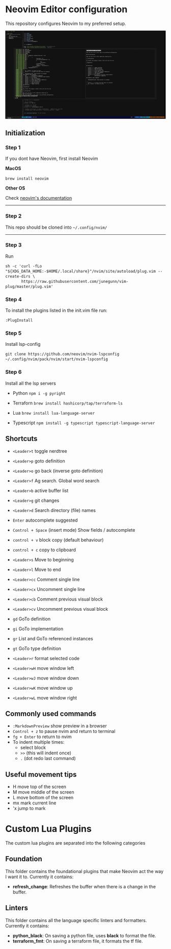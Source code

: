 # Neovim Editor configuration

This repository configures Neovim to my preferred setup. 

![Example of this repo in Neovim](./img/example.png)



## Initialization

### Step 1
If you dont have Neovim, first install Neovim

**MacOS**

`brew install neovim`

**Other OS**

Check [neovim's documentation](https://github.com/neovim/neovim/wiki/Installing-Neovim)

---
### Step 2

This repo should be cloned into `~/.config/nvim/`

---

### Step 3

Run
```
sh -c 'curl -fLo "${XDG_DATA_HOME:-$HOME/.local/share}"/nvim/site/autoload/plug.vim --create-dirs \
       https://raw.githubusercontent.com/junegunn/vim-plug/master/plug.vim'
```

### Step 4

To install the plugins listed in the init.vim file run:
```
:PlugInstall
```

### Step 5

Install lsp-config
```
git clone https://github.com/neovim/nvim-lspconfig ~/.config/nvim/pack/nvim/start/nvim-lspconfig
```

### Step 6
Install all the lsp servers

- Python
`npm i -g pyright`

- Terraforn
`brew install hashicorp/tap/terraform-ls`

- Lua
`brew install lua-language-server`

- Typescript
`npm install -g typescript typescript-language-server`

## Shortcuts

- `<Leader>t` toggle nerdtree
- `<Leader>p` goto definition
- `<Leader>o` go back (inverse goto definition)
- `<Leader>f` Ag search. Global word search
- `<Leader>b` active buffer list
- `<Leader>g` git changes 
- `<Leader>d` Search directory (file) names 
- `Enter`         autocomplete suggested
- `Control + Space` (insert mode) Show fields / autocomplete
- `control + v` block copy (default behaviour) 
- `control + c` copy to clipboard 

- `<Leader>s`		Move to beginning
- `<Leader>l`		Move to end

- `<Leader>cc` Comment single line
- `<Leader>cx` Uncomment single line
- `<Leader>cb` Comment previous visual block
- `<Leader>cv` Uncomment previous visual block

- `gd` GoTo definition
- `gi` GoTo implementation 
- `gr` List and GoTo referenced instances 
- `gt` GoTo type definition 

- `<Leader>r` format selected code

- `<Leader>wH` move window left
- `<Leader>wJ` move window down 
- `<Leader>wK` move window up
- `<Leader>wL` move window right

## Commonly used commands

- `:MarkdownPreview` show preview in a browser 
- `Control + z` to pause nvim and return to terminal
- `fg + Enter` to return to nvim
- To indent multiple times:
	- select block
	- `>>`    (this will indent once)
	- `.`     (dot redo last command)

## Useful movement tips

- H		move top of the screen
- M		move middle of the screen
- L		move bottom of the screen
- mx	mark current line
- 'x	jump to mark

# Custom Lua Plugins

The custom lua plugins are separated into the following categories

## Foundation
This folder contains the foundational plugins that make Neovim act the way I want it to.
Currently it contains:
- **refresh_change**: Refreshes the buffer when there is a change in the buffer.

## Linters
This folder contains all the language specific linters and formatters.
Currently it contains:

- **python_black**: On saving a python file, uses __black__ to format the file.
- **terraform_fmt**: On saving a terraform file, it formats the tf file.

